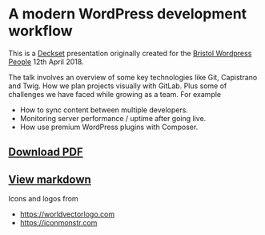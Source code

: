 # A modern WordPress development workflow

This is a [Deckset](https://www.decksetapp.com) presentation originally created for the [Bristol Wordpress People](https://wpbristol.co.uk) 12th April 2018.


The talk involves an overview of some key technologies like Git, Capistrano and Twig. How we plan projects visually with GitLab. Plus some of challenges we have faced while growing as a team. For example
- How to sync content between multiple developers.
- Monitoring server performance / uptime after going live.
- How use premium WordPress plugins with Composer.



## [Download PDF](https://github.com/daviddarke/getting-amped/raw/master/getting-amped.pdf)
## [View markdown](https://github.com/daviddarke/getting-amped/blob/master/AMP.md)




Icons and logos from

- https://worldvectorlogo.com
- https://iconmonstr.com
